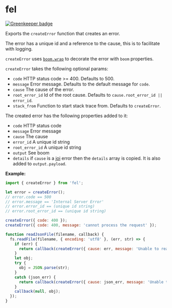 # fel

[![Greenkeeper badge](https://badges.greenkeeper.io/Springworks/fel.svg)](https://greenkeeper.io/)

Exports the `createError` function that creates an error.

The error has a unique id and a reference to the cause, this is to facilitate with logging.

`createError` uses [`boom.wrap`](https://github.com/hapijs/boom#wraperror-statuscode-message) to decorate the error with `boom` properties.

`createError` takes the following optional params:

- `code` HTTP status code >= 400. Defaults to 500.
- `message` Error message. Defaults to the default message for `code`.
- `cause` The cause of the error.
- `root_error_id` Id of the root cause. Defaults to `cause.root_error_id || error_id`.
- `stack_from` Function to start stack trace from. Defaults to `createError`.

The created error has the following properties added to it:

- `code` HTTP status code
- `message` Error message
- `cause` The cause
- `error_id` A unique id string
- `root_error_id` A unique id string
- `output` See boom
- `details` if `cause` is a [joi](https://github.com/hapijs/joi) error then the `details` array is copied. It is also added to `output.payload`.

**Example:**

```js
import { createError } from 'fel';

let error = createError();
// error.code == 500
// error.message == 'Internal Server Error'
// error.error_id == (unique id string)
// error.root_error_id == (unique id string)

createError({ code: 400 });
createError({ code: 400, message: 'cannot process the request' });

function readJsonFile(filename, callback) {
  fs.readFile(filename, { encoding: 'utf8' }, (err, str) => {
    if (err) {
      return callback(createError({ cause: err, message: 'Unable to read the file' }));
    }
    let obj;
    try {
      obj = JSON.parse(str);
    }
    catch (json_err) {
      return callback(createError({ cause: json_err, message: 'Unable to parse the file' }));
    }
    callback(null, obj);
  });
}
```
